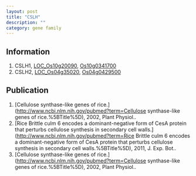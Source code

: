 ```yaml
---
layout: post
title: "CSLH"
description: ""
category: gene family
---
```


## Information
1. CSLH1, [LOC_Os10g20090](http://rice.plantbiology.msu.edu/cgi-bin/ORF_infopage.cgi?orf=LOC_Os10g20090), [Os10g0341700](http://rapdb.dna.affrc.go.jp/viewer/gbrowse_details/irgsp1?name=Os10g0341700)
2. CSLH2, [LOC_Os04g35020](http://rice.plantbiology.msu.edu/cgi-bin/ORF_infopage.cgi?orf=LOC_Os04g35020), [Os04g0429500](http://rapdb.dna.affrc.go.jp/viewer/gbrowse_details/irgsp1?name=Os04g0429500)

## Publication
1. [Cellulose synthase-like genes of rice.](http://www.ncbi.nlm.nih.gov/pubmed?term=Cellulose synthase-like genes of rice.%5BTitle%5D), 2002, Plant Physiol..
2. [Rice Brittle culm 6 encodes a dominant-negative form of CesA protein that perturbs cellulose synthesis in secondary cell walls.](http://www.ncbi.nlm.nih.gov/pubmed?term=Rice Brittle culm 6 encodes a dominant-negative form of CesA protein that perturbs cellulose synthesis in secondary cell walls.%5BTitle%5D), 2011, J. Exp. Bot..
3. [Cellulose synthase-like genes of rice.](http://www.ncbi.nlm.nih.gov/pubmed?term=Cellulose synthase-like genes of rice.%5BTitle%5D), 2002, Plant Physiol..


